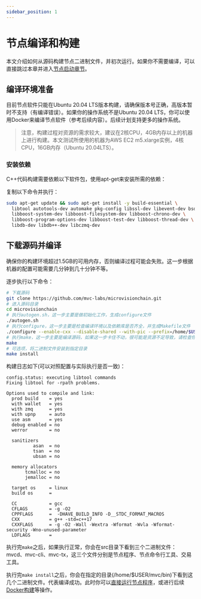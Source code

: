 ```yaml
---
sidebar_position: 1
---
```

# 节点编译和构建

本文介绍如何从源码构建节点二进制文件，并初次运行。如果你不需要编译，可以直接跳过本章并进入[节点启动章节](first-run.md)。

## 编译环境准备

目前节点软件只能在Ubuntu 20.04 LTS版本构建，请确保版本号正确，高版本暂时不支持（有编译错误）。如果你的操作系统不是Ubuntu 20.04 LTS，你可以使用Docker来编译节点软件（参考后续内容）。后续计划支持更多的操作系统。

> 注意，构建过程对资源的需求较大，建议在2核CPU，4GB内存以上的机器上进行构建。本文测试所使用的机器为AWS EC2 m5.xlarge实例，4核CPU，16GB内存（Ubuntu 20.04LTS）。

### 安装依赖

C++代码构建需要依赖以下软件包，使用apt-get来安装所需的依赖：

复制以下命令并执行：

```bash
sudo apt-get update && sudo apt-get install -y build-essential \
  libtool autotools-dev automake pkg-config libssl-dev libevent-dev bsdmainutils \
  libboost-system-dev libboost-filesystem-dev libboost-chrono-dev \
  libboost-program-options-dev libboost-test-dev libboost-thread-dev \
  libdb-dev libdb++-dev libczmq-dev
```

## 下载源码并编译

确保你的构建环境超过1.5GB的可用内存，否则编译过程可能会失败。这一步根据机器的配置可能需要几分钟到几十分钟不等。

逐步执行以下命令：
```bash
# 下载源码
git clone https://github.com/mvc-labs/microvisionchain.git
# 进入源码目录
cd microvisionchain
# 执行autogen.sh，这一步主要是做初始化工作，生成configure文件
./autogen.sh
# 执行configure，这一步主要是检查编译环境以及依赖库是否齐全，并生成Makefile文件
./configure --enable-cxx --disable-shared --with-pic --prefix=/home/$USER/mvc 
# 执行make，这一步主要是编译源码，如果这一步卡住不动，很可能是资源不足导致，请检查你的机器配置是否足够
make
# 可选项，将二进制文件安装到指定目录
make install
```

构建日志如下(可以对照配置与实际执行是否一致)：

```text
config.status: executing libtool commands
Fixing libtool for -rpath problems.

Options used to compile and link:
  prod build    = yes
  with wallet   = yes
  with zmq      = yes
  with upnp     = auto
  use asm       = yes
  debug enabled = no
  werror        = no

  sanitizers
          asan  = no
          tsan  = no
          ubsan = no

  memory allocators
       tcmalloc = no
       jemalloc = no

  target os     = linux
  build os      =

  CC            = gcc
  CFLAGS        = -g -O2
  CPPFLAGS      =  -DHAVE_BUILD_INFO -D__STDC_FORMAT_MACROS
  CXX           = g++ -std=c++17
  CXXFLAGS      = -g -O2 -Wall -Wextra -Wformat -Wvla -Wformat-security -Wno-unused-parameter
  LDFLAGS       =

```

执行完`make`之后，如果执行正常，你会在src目录下看到三个二进制文件：mvcd、mvc-cli、mvc-tx，这三个文件分别是节点程序、节点命令行工具、交易工具。

执行完`make install`之后，你会在指定的目录(/home/$USER/mvc/bin)下看到这几个二进制文件。代表编译成功。此时你可以[直接运行节点程序](first-run.md)，或进行后续[Docker构建](docker-build.md)等操作。
